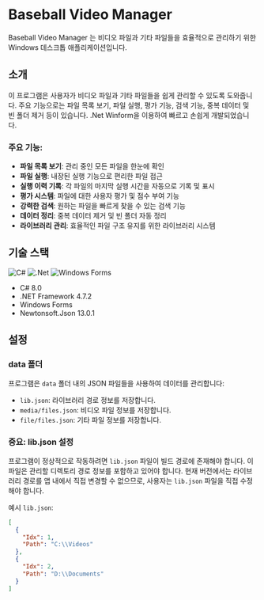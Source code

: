 # Baseball Video Manager

Baseball Video Manager 는 비디오 파일과 기타 파일들을 효율적으로 관리하기 위한 Windows 데스크톱 애플리케이션입니다.

## 소개

이 프로그램은 사용자가 비디오 파일과 기타 파일들을 쉽게 관리할 수 있도록 도와줍니다. 주요 기능으로는 파일 목록 보기, 파일 실행, 평가 기능, 검색 기능, 중복 데이터 및 빈 폴더 제거 등이 있습니다.
.Net Winform을 이용하여 빠르고 손쉽게 개발되었습니다.

### 주요 기능:

- **파일 목록 보기**: 관리 중인 모든 파일을 한눈에 확인
- **파일 실행**: 내장된 실행 기능으로 편리한 파일 접근
- **실행 이력 기록**: 각 파일의 마지막 실행 시간을 자동으로 기록 및 표시
- **평가 시스템**: 파일에 대한 사용자 평가 및 점수 부여 기능
- **강력한 검색**: 원하는 파일을 빠르게 찾을 수 있는 검색 기능
- **데이터 정리**: 중복 데이터 제거 및 빈 폴더 자동 정리
- **라이브러리 관리**: 효율적인 파일 구조 유지를 위한 라이브러리 시스템

## 기술 스택

![C#](https://img.shields.io/badge/c%23-%23239120.svg?style=for-the-badge&logo=c-sharp&logoColor=white)
![.Net](https://img.shields.io/badge/.NET-5C2D91?style=for-the-badge&logo=.net&logoColor=white)
![Windows Forms](https://img.shields.io/badge/Windows%20Forms-0078D6?style=for-the-badge&logo=windows&logoColor=white)

- C# 8.0
- .NET Framework 4.7.2
- Windows Forms
- Newtonsoft.Json 13.0.1

## 설정

### data 폴더

프로그램은 `data` 폴더 내의 JSON 파일들을 사용하여 데이터를 관리합니다:

- `lib.json`: 라이브러리 경로 정보를 저장합니다.
- `media/files.json`: 비디오 파일 정보를 저장합니다.
- `file/files.json`: 기타 파일 정보를 저장합니다.

### 중요: lib.json 설정

프로그램이 정상적으로 작동하려면 `lib.json` 파일이 빌드 경로에 존재해야 합니다. 이 파일은 관리할 디렉토리 경로 정보를 포함하고 있어야 합니다. 현재 버전에서는 라이브러리 경로를 앱 내에서 직접 변경할 수 없으므로, 사용자는 `lib.json` 파일을 직접 수정해야 합니다.

예시 `lib.json`:
```json
[
  {
    "Idx": 1,
    "Path": "C:\\Videos"
  },
  {
    "Idx": 2,
    "Path": "D:\\Documents"
  }
]
